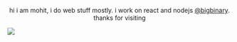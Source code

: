 <div align="center">
	<p>hi i am mohit, i do web stuff mostly. i work on react and nodejs <a href="https://github.com/bigbinary">@bigbinary</a>. thanks for visiting</p>
</div>

![](https://komarev.com/ghpvc/?username=msx47&color=blue)



